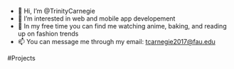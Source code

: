 - 👋 Hi, I’m @TrinityCarnegie
- 👀 I’m interested in web and mobile app developement
- 💖 In my free time you can find me watching anime, baking, and reading up on fashion trends
- 📫 You can message me through my email: tcarnegie2017@fau.edu
<!---
TrinityCarnegie/TrinityCarnegie is a ✨ special ✨ repository because its `README.md` (this file) appears on your GitHub profile.
You can click the Preview link to take a look at your changes.
--->

#Projects
